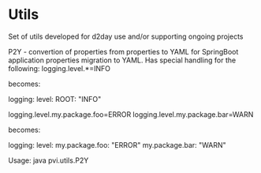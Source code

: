 # Utils

Set of utils developed for d2day use and/or supporting ongoing projects

P2Y - convertion of properties from properties to YAML for SpringBoot application properties migration to YAML. Has special handling for the following:
logging.level.*=INFO 

becomes:

logging:
  level:
    ROOT: "INFO"

logging.level.my.package.foo=ERROR
logging.level.my.package.bar=WARN

becomes:

logging:
  level:
    my.package.foo: "ERROR"
    my.package.bar: "WARN" 


Usage:
   java pvi.utils.P2Y <existing properties file>

